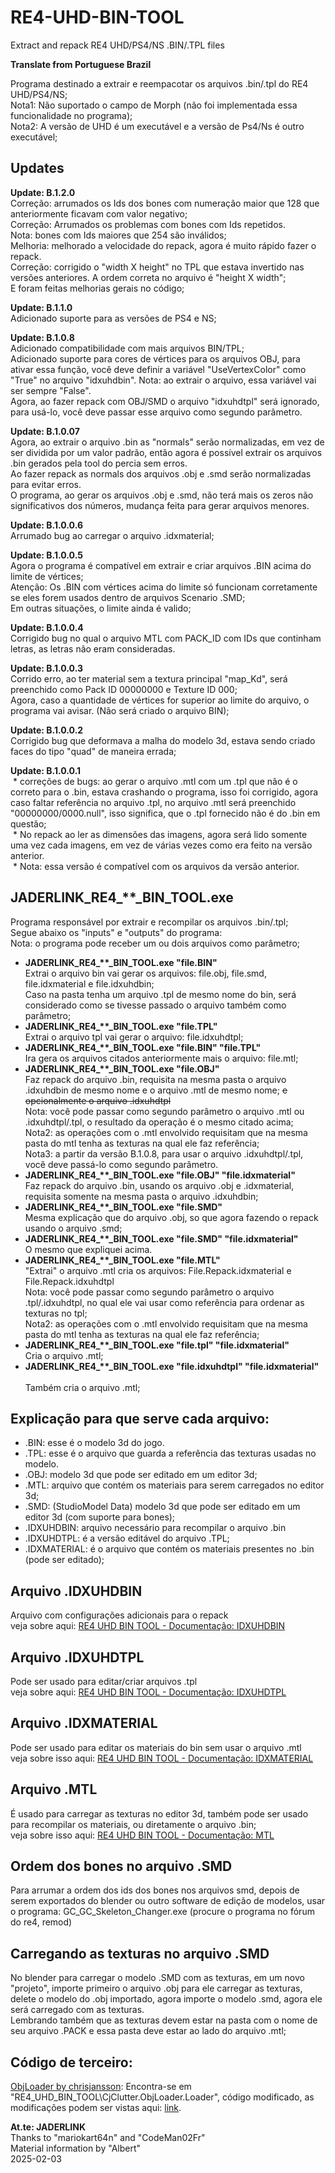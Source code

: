 # RE4-UHD-BIN-TOOL
Extract and repack RE4 UHD/PS4/NS .BIN/.TPL files

**Translate from Portuguese Brazil**

Programa destinado a extrair e reempacotar os arquivos .bin/.tpl do RE4 UHD/PS4/NS;
<br>Nota1: Não suportado o campo de Morph (não foi implementada essa funcionalidade no programa);
<br>Nota2: A versão de UHD é um executável e a versão de Ps4/Ns é outro executável;

## Updates

**Update: B.1.2.0**
<br> Correção: arrumados os Ids dos bones com numeração maior que 128 que anteriormente ficavam com valor negativo;
<br> Correção: Arrumados os problemas com bones com Ids repetidos.
<br> Nota: bones com Ids maiores que 254 são inválidos;
<br> Melhoria: melhorado a velocidade do repack, agora é muito rápido fazer o repack.
<br> Correção: corrigido o "width X height" no TPL que estava invertido nas versões anteriores. A ordem correta no arquivo é "height X width";
<br> E foram feitas melhorias gerais no código;

**Update: B.1.1.0**
<br>Adicionado suporte para as versões de PS4 e NS;

**Update: B.1.0.8**
<br>Adicionado compatibilidade com mais arquivos BIN/TPL;
<br>Adicionado suporte para cores de vértices para os arquivos OBJ, para ativar essa função, você deve definir a variável "UseVertexColor" como "True" no arquivo "idxuhdbin". Nota: ao extrair o arquivo, essa variável vai ser sempre "False".
<br>Agora, ao fazer repack com OBJ/SMD o arquivo "idxuhdtpl" será ignorado, para usá-lo, você deve passar esse arquivo como segundo parâmetro.

**Update: B.1.0.07**
<br>Agora, ao extrair o arquivo .bin as "normals" serão normalizadas, em vez de ser dividida por um valor padrão, então agora é possível extrair os arquivos .bin gerados pela tool do percia sem erros.
<br> Ao fazer repack as normals dos arquivos .obj e .smd serão normalizadas para evitar erros.
<br> O programa, ao gerar os arquivos .obj e .smd, não terá mais os zeros não significativos dos números, mudança feita para gerar arquivos menores.

**Update: B.1.0.0.6**
<br>Arrumado bug ao carregar o arquivo .idxmaterial;

**Update: B.1.0.0.5**
<br>Agora o programa é compatível em extrair e criar arquivos .BIN acima do limite de vértices;
<br>Atenção: Os .BIN com vértices acima do limite só funcionam corretamente se eles forem usados dentro de arquivos Scenario .SMD;
<br>Em outras situações, o limite ainda é valido;

**Update: B.1.0.0.4**
<br> Corrigido bug no qual o arquivo MTL com PACK_ID com IDs que continham letras, as letras não eram consideradas.

**Update: B.1.0.0.3**
<br> Corrido erro, ao ter material sem a textura principal "map_Kd", será preenchido como Pack ID 00000000 e Texture ID 000;
<br> Agora, caso a quantidade de vértices for superior ao limite do arquivo, o programa vai avisar. (Não será criado o arquivo BIN);

**Update: B.1.0.0.2**
<br> Corrigido bug que deformava a malha do modelo 3d, estava sendo criado faces do tipo "quad" de maneira errada; 

**Update: B.1.0.0.1**
<br> * correções de bugs: ao gerar o arquivo .mtl com um .tpl que não é o correto para o .bin, estava crashando o programa, isso foi corrigido, agora caso faltar referência no arquivo .tpl, no arquivo .mtl será preenchido "00000000/0000.null", isso significa, que o .tpl fornecido não é do .bin em questão;
<br> * No repack ao ler as dimensões das imagens, agora será lido somente uma vez cada imagens, em vez de várias vezes como era feito na versão anterior.
<br> * Nota: essa versão é compatível com os arquivos da versão anterior.

## JADERLINK_RE4_\*\*_BIN_TOOL.exe

Programa responsável por extrair e recompilar os arquivos .bin/.tpl;
<br> Segue abaixo os "inputs" e "outputs" do programa:
<br>Nota: o programa pode receber um ou dois arquivos como parâmetro;

* **JADERLINK_RE4_\*\*_BIN_TOOL.exe "file.BIN"**
    <br>Extrai o arquivo bin vai gerar os arquivos: file.obj, file.smd, file.idxmaterial e file.idxuhdbin;
    <br>Caso na pasta tenha um arquivo .tpl de mesmo nome do bin, será considerado como se tivesse passado o arquivo também como parâmetro;
* **JADERLINK_RE4_\*\*_BIN_TOOL.exe "file.TPL"**
    <br>Extrai o arquivo tpl vai gerar o arquivo: file.idxuhdtpl;
* **JADERLINK_RE4_\*\*_BIN_TOOL.exe "file.BIN" "file.TPL"**
    <br>Ira gera os arquivos citados anteriormente mais o arquivo: file.mtl;
* **JADERLINK_RE4_\*\*_BIN_TOOL.exe "file.OBJ"**
    <br>Faz repack do arquivo .bin, requisita na mesma pasta o arquivo .idxuhdbin de mesmo nome e o arquivo .mtl de mesmo nome; <del>e opcionalmente o arquivo .idxuhdtpl</del>
    <br>Nota: você pode passar como segundo parâmetro o arquivo .mtl ou .idxuhdtpl/.tpl, o resultado da operação é o mesmo citado acima;
    <br>Nota2: as operações com o .mtl envolvido requisitam que na mesma pasta do mtl tenha as texturas na qual ele faz referência;
    <br>Nota3: a partir da versão B.1.0.8, para usar o arquivo .idxuhdtpl/.tpl, você deve passá-lo como segundo parâmetro.
* **JADERLINK_RE4_\*\*_BIN_TOOL.exe "file.OBJ" "file.idxmaterial"**
    <br>Faz repack do arquivo .bin, usando os arquivo .obj e .idxmaterial, requisita somente na mesma pasta o arquivo .idxuhdbin;
* **JADERLINK_RE4_\*\*_BIN_TOOL.exe "file.SMD"**
    <br> Mesma explicação que do arquivo .obj, so que agora fazendo o repack usando o arquivo .smd;
* **JADERLINK_RE4_\*\*_BIN_TOOL.exe "file.SMD" "file.idxmaterial"**
    <br>O mesmo que expliquei acima.
* **JADERLINK_RE4_\*\*_BIN_TOOL.exe "file.MTL"**
    <br>"Extrai" o arquivo .mtl cria os arquivos: File.Repack.idxmaterial e File.Repack.idxuhdtpl
    <br>Nota: você pode passar como segundo parâmetro o arquivo .tpl/.idxuhdtpl, no qual ele vai usar como referência para ordenar as texturas no tpl;
    <br>Nota2: as operações com o .mtl envolvido requisitam que na mesma pasta do mtl tenha as texturas na qual ele faz referência;
* **JADERLINK_RE4_\*\*_BIN_TOOL.exe "file.tpl" "file.idxmaterial"**
    <br> Cria o arquivo .mtl;
* **JADERLINK_RE4_\*\*_BIN_TOOL.exe "file.idxuhdtpl" "file.idxmaterial"**
    <br> Também cria o arquivo .mtl;

## Explicação para que serve cada arquivo:

* .BIN: esse é o modelo 3d do jogo.
* .TPL: esse é o arquivo que guarda a referência das texturas usadas no modelo.
* .OBJ: modelo 3d que pode ser editado em um editor 3d;
* .MTL: arquivo que contém os materiais para serem carregados no editor 3d;
* .SMD: (StudioModel Data) modelo 3d que pode ser editado em um editor 3d (com suporte para bones);
* .IDXUHDBIN: arquivo necessário para recompilar o arquivo .bin
* .IDXUHDTPL: é a versão editável do arquivo .TPL;
* .IDXMATERIAL: é o arquivo que contém os materiais presentes no .bin (pode ser editado);

## Arquivo .IDXUHDBIN
Arquivo com configurações adicionais para o repack
<br>veja sobre aqui: [RE4 UHD BIN TOOL - Documentação: IDXUHDBIN](https://jaderlink.blogspot.com/2024/08/RE4-UHD-BIN-TOOL-IDXUHDBIN.html)

## Arquivo .IDXUHDTPL
Pode ser usado para editar/criar arquivos .tpl
<br>veja sobre aqui: [RE4 UHD BIN TOOL - Documentação: IDXUHDTPL](https://jaderlink.blogspot.com/2023/11/RE4-UHD-BIN-TOOL-IDXUHDTPL.html)

## Arquivo .IDXMATERIAL
Pode ser usado para editar os materiais do bin sem usar o arquivo .mtl
<br>veja sobre isso aqui: [RE4 UHD BIN TOOL - Documentação: IDXMATERIAL](https://jaderlink.blogspot.com/2023/11/RE4-UHD-BIN-TOOL-IDXMATERIAL.html)

## Arquivo .MTL
É usado para carregar as texturas no editor 3d, também pode ser usado para recompilar os materiais, ou diretamente o arquivo .bin; 
<br>veja sobre isso aqui: [RE4 UHD BIN TOOL - Documentação: MTL](https://jaderlink.blogspot.com/2023/11/RE4-UHD-BIN-TOOL-MTL.html)

## Ordem dos bones no arquivo .SMD

Para arrumar a ordem dos ids dos bones nos arquivos smd, depois de serem exportados do blender ou outro software de edição de modelos, usar o programa: GC_GC_Skeleton_Changer.exe (procure o programa no fórum do re4, remod)

## Carregando as texturas no arquivo .SMD

No blender para carregar o modelo .SMD com as texturas, em um novo "projeto", importe primeiro o arquivo .obj para ele carregar as texturas, delete o modelo do .obj importado, agora importe o modelo .smd, agora ele será carregado com as texturas.
<br>Lembrando também que as texturas devem estar na pasta com o nome de seu arquivo .PACK e essa pasta deve estar ao lado do arquivo .mtl;

## Código de terceiro:

[ObjLoader by chrisjansson](https://github.com/chrisjansson/ObjLoader):
Encontra-se em "RE4_UHD_BIN_TOOL\\CjClutter.ObjLoader.Loader", código modificado, as modificações podem ser vistas aqui: [link](https://github.com/JADERLINK/ObjLoader).

**At.te: JADERLINK**
<br>Thanks to \"mariokart64n\" and \"CodeMan02Fr\"
<br>Material information by \"Albert\"
<br>2025-02-03
